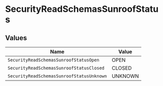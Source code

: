 # SecurityReadSchemasSunroofStatus


## Values

| Name                                      | Value                                     |
| ----------------------------------------- | ----------------------------------------- |
| `SecurityReadSchemasSunroofStatusOpen`    | OPEN                                      |
| `SecurityReadSchemasSunroofStatusClosed`  | CLOSED                                    |
| `SecurityReadSchemasSunroofStatusUnknown` | UNKNOWN                                   |